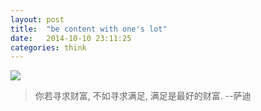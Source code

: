 ```yaml
---
layout: post
title:  "be content with one's lot"
date:   2014-10-10 23:11:25
categories: think
---
```


<img src="http://photo.yupoo.com/wnpers/E7ra8Rvn/medish.jpg">

<!--more-->
>你若寻求财富, 不如寻求满足, 满足是最好的财富.    --萨迪